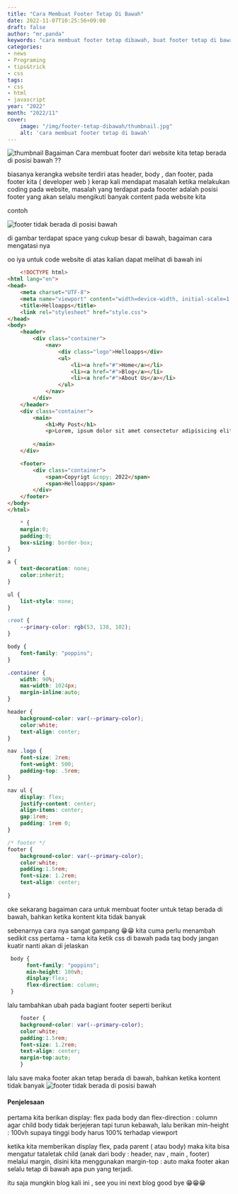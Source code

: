 ```yaml
---
title: "Cara Membuat Footer Tetap Di Bawah"
date: 2022-11-07T10:25:56+09:00
draft: false
author: "mr.panda"
keywords: "cara membuat footer tetap dibawah, buat footer tetap di bawah, sticky footer, membuat footer tetap di bawah"
categories: 
- news
- Programing
- tips&trick
- css
tags:
- css
- html
- javascript
year: "2022"
month: "2022/11"
cover:
    image: "/img/footer-tetap-dibawah/thumbnail.jpg"
    alt: 'cara membuat footer tetap di bawah' 
---
```



![thumbnail](/img/footer-tetap-dibawah/thumbnail.jpg)
Bagaiman Cara membuat footer dari website kita tetap berada di posisi bawah ??
<!--more-->

biasanya kerangka website terdiri atas header, body , dan footer, pada footer kita ( developer web ) kerap kali mendapat masalah ketika melakukan coding pada website, masalah yang terdapat pada foooter adalah posisi footer yang akan selalu mengikuti banyak content pada website kita 

contoh 

![footer tidak berada di posisi bawah](/img/footer-tetap-dibawah/1.jpg)

di gambar terdapat space yang cukup besar di bawah, bagaiman cara mengatasi nya

oo iya untuk code website di atas kalian dapat melihat di bawah ini 

```html
    <!DOCTYPE html>
<html lang="en">
<head>
    <meta charset="UTF-8">
    <meta name="viewport" content="width=device-width, initial-scale=1.0">
    <title>Helloapps</title>
    <link rel="stylesheet" href="style.css">
</head>
<body>
    <header>
        <div class="container">
            <nav>
                <div class="logo">Helloapps</div>
                <ul>
                    <li><a href="#">Home</a></li>
                    <li><a href="#">Blog</a></li>
                    <li><a href="#">About Us</a></li>
                </ul>
            </nav>
        </div>
    </header>
    <div class="container">
        <main>
            <h1>My Post</h1>
            <p>Lorem, ipsum dolor sit amet consectetur adipisicing elit. Quidem voluptatibus eius quis eum dignissimos. Qui ut non excepturi possimus autem, vero tempora, beatae aliquam rerum impedit veritatis dolor porro! Illum!</p>
            
        </main>
    </div>

    <footer>
        <div class="container">
            <span>Copyrigt &copy; 2022</span>
            <span>Helloapps</span>
        </div>
    </footer>
</body>
</html>
```

```css
    * {
    margin:0;
    padding:0;
    box-sizing: border-box;
}

a {
    text-decoration: none;
    color:inherit;
}

ul {
    list-style: none;
}

:root {
    --primary-color: rgb(53, 138, 102);
}

body {
    font-family: "poppins";
}

.container {
    width: 90%;
    max-width: 1024px;
    margin-inline:auto;
}

header {
    background-color: var(--primary-color);
    color:white;
    text-align: center;
}

nav .logo {
    font-size: 2rem;
    font-weight: 500;
    padding-top: .5rem;
}

nav ul {
    display: flex;
    justify-content: center;
    align-items: center;
    gap:1rem;
    padding: 1rem 0;
}

/* footer */
footer {
    background-color: var(--primary-color);
    color:white;
    padding:1.5rem;
    font-size: 1.2rem;
    text-align: center;
    
}

```

oke sekarang bagaiman cara untuk membuat footer untuk tetap berada di bawah, bahkan ketika kontent kita tidak banyak 

sebenarnya cara nya sangat gampang 😁😁
kita cuma perlu menambah sedikit css
pertama - tama kita ketik css di bawah pada taq body
jangan kuatir nanti akan di jelaskan

```css
 body {
      font-family: "poppins";
      min-height: 100vh;
      display:flex;
      flex-direction: column;
 }
```

lalu tambahkan ubah pada bagiant footer seperti berikut

```css
    footer {
    background-color: var(--primary-color);
    color:white;
    padding:1.5rem;
    font-size: 1.2rem;
    text-align: center;
    margin-top:auto;
    }
```

lalu save maka footer  akan tetap berada di bawah, bahkan ketika kontent tidak banyak
![footer tidak berada di posisi bawah](/img/footer-tetap-dibawah/2.JPG)

#### Penjelesaan

pertama kita berikan display: flex pada body dan flex-direction : column agar child body tidak
berjejeran tapi turun kebawah, lalu berikan min-height : 100vh supaya tinggi body harus 100% terhadap viewport

ketika kita memberikan display flex, pada parent ( atau body) maka kita bisa mengatur  tataletak child (anak dari body : header, nav , main , footer) melalui margin, disini kita menggunakan margin-top : auto maka footer akan selalu tetap di bawah apa pun yang terjadi.

itu saja mungkin blog kali ini ,
see you ini next blog good bye 😁😁😁
